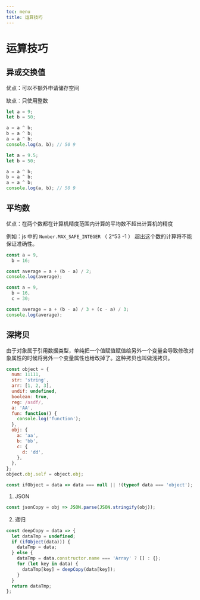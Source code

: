 ```yaml
---
toc: menu
title: 运算技巧
---
```


# 运算技巧

## 异或交换值

优点：可以不额外申请储存空间

缺点：只使用整数

```js
let a = 9;
let b = 50;

a = a ^ b;
b = a ^ b;
a = a ^ b;
console.log(a, b); // 50 9
```

```js
let a = 9.5;
let b = 50;

a = a ^ b;
b = a ^ b;
a = a ^ b;
console.log(a, b); // 50 9
```

## 平均数

优点：在两个数都在计算机精度范围内计算的平均数不超出计算机的精度

例如：js 中的 `Number.MAX_SAFE_INTEGER` （ 2^53 -1 ） 超出这个数的计算将不能保证准确性。

```js
const a = 9,
  b = 16;

const average = a + (b - a) / 2;
console.log(average);
```

```js
const a = 9,
  b = 16,
  c = 30;

const average = a + (b - a) / 3 + (c - a) / 3;
console.log(average);
```

## 深拷贝

由于对象属于引用数据类型，单纯把一个值赋值赋值给另外一个变量会导致修改对象属性的时候将另外一个变量属性也给改掉了。这种拷贝也叫做浅拷贝。

```js
const object = {
  num: 11111,
  str: 'string',
  arr: [1, 2, 3],
  undif: undefined,
  boolean: true,
  reg: /asdf/,
  a: 'AA',
  fun: function() {
    console.log('function');
  },
  obj: {
    a: 'aa',
    b: 'bb',
    c: {
      d: 'dd',
    },
  },
};
object.obj.self = object.obj;

const ifObject = data => data === null || !(typeof data === 'object');
```

1. JSON

```js
const jsonCopy = obj => JSON.parse(JSON.stringify(obj));
```

2. 递归

```js
const deepCopy = data => {
  let dataTmp = undefined;
  if (ifObject(data))) {
    dataTmp = data;
  } else {
    dataTmp = data.constructor.name === 'Array' ? [] : {};
    for (let key in data) {
      dataTmp[key] = deepCopy(data[key]);
    }
  }
  return dataTmp;
};
```
